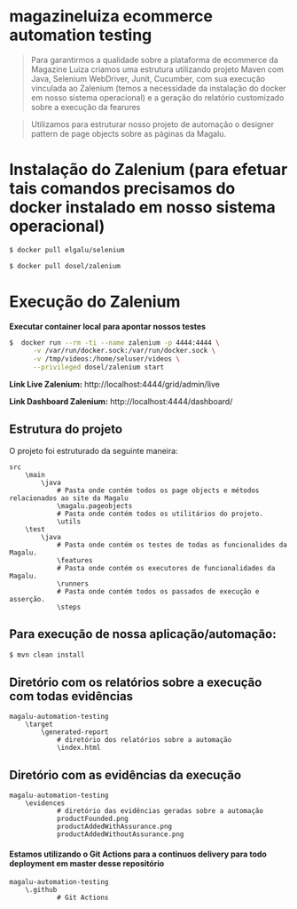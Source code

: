 # magazineluiza ecommerce automation testing

> Para garantirmos a qualidade sobre a plataforma de ecommerce da Magazine Luiza criamos uma estrutura utilizando projeto Maven com Java, Selenium WebDriver, Junit, Cucumber, com sua execução vinculada ao Zalenium (temos a necessidade da instalação do docker em nosso sistema operacional) e a geração do relatório customizado sobre a execução da fearures

> Utilizamos para estruturar nosso projeto de automação o designer pattern de page objects sobre as páginas da Magalu.


# Instalação do Zalenium (para efetuar tais comandos precisamos do docker instalado em nosso sistema operacional)

```sh
$ docker pull elgalu/selenium
```

```sh
$ docker pull dosel/zalenium
```

# Execução do Zalenium

**Executar container local para apontar nossos testes**


```sh
$  docker run --rm -ti --name zalenium -p 4444:4444 \
      -v /var/run/docker.sock:/var/run/docker.sock \
      -v /tmp/videos:/home/seluser/videos \
      --privileged dosel/zalenium start
```
   
**Link Live Zalenium:**
http://localhost:4444/grid/admin/live

**Link Dashboard Zalenium:**
http://localhost:4444/dashboard/

## Estrutura do projeto

O projeto foi estruturado da seguinte maneira:

```
src
    \main
        \java
            # Pasta onde contém todos os page objects e métodos relacionados ao site da Magalu
            \magalu.pageobjects
            # Pasta onde contém todos os utilitários do projeto.
            \utils
    \test
        \java
            # Pasta onde contém os testes de todas as funcionalides da Magalu.
            \features
            # Pasta onde contém os executores de funcionalidades da Magalu.
            \runners
            # Pasta onde contém todos os passados de execução e asserção.
            \steps
```

## Para execução de nossa aplicação/automação:

```sh
$ mvn clean install
```

## Diretório com os relatórios sobre a execução com todas evidências
```
magalu-automation-testing
    \target
        \generated-report
            # diretório dos relatórios sobre a automação
            \index.html
```

## Diretório com as evidências da execução
```
magalu-automation-testing
    \evidences
            # diretório das evidências geradas sobre a automação
            productFounded.png
            productAddedWithAssurance.png
            productAddedWithoutAssurance.png
```

#### Estamos utilizando o Git Actions para a continuos delivery para todo deployment em master desse repositório
```
magalu-automation-testing
    \.github
            # Git Actions
```